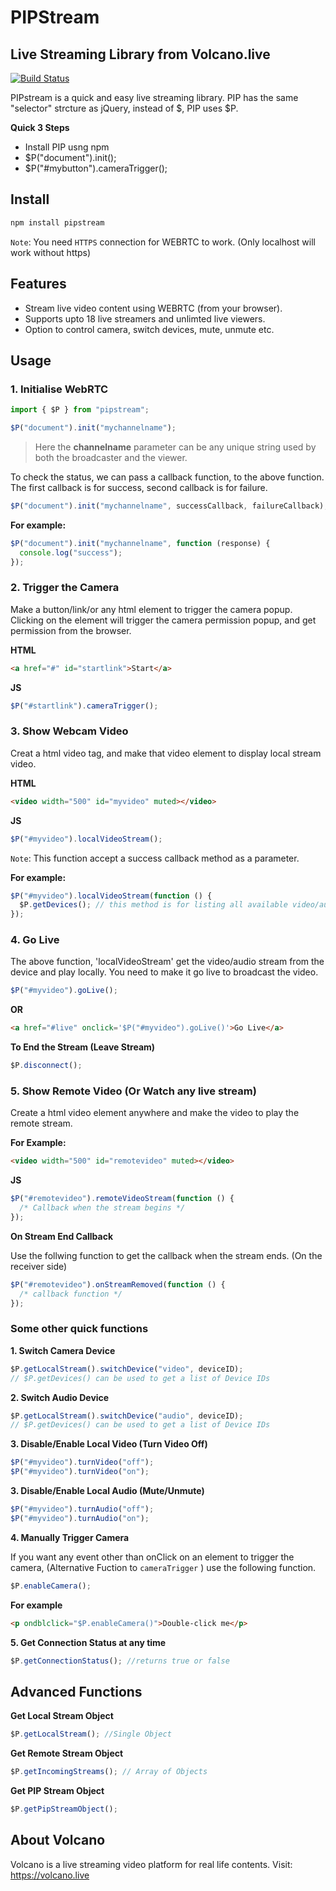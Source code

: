 # PIPStream

## Live Streaming Library from Volcano.live

[![Build Status](https://travis-ci.org/joemccann/dillinger.svg?branch=master)](https://travis-ci.org/joemccann/dillinger)

PIPstream is a quick and easy live streaming library.
PIP has the same "selector" strcture as jQuery, instead of $, PIP uses $P.

**Quick 3 Steps**

- Install PIP usng npm
- $P("document").init();
- $P("#mybutton").cameraTrigger();

## Install

```bash
npm install pipstream
```

`Note`: You need `HTTPS` connection for WEBRTC to work. (Only localhost will work without https)

## Features

- Stream live video content using WEBRTC (from your browser).
- Supports upto 18 live streamers and unlimted live viewers.
- Option to control camera, switch devices, mute, unmute etc.

## Usage

### 1. Initialise WebRTC

```javascript
import { $P } from "pipstream";

$P("document").init("mychannelname");
```

> Here the **channelname** parameter can be any unique string used by both the broadcaster and the viewer.

To check the status, we can pass a callback function, to the above function. The first callback is for success, second callback is for failure.

```javascript
$P("document").init("mychannelname", successCallback, failureCallback);
```

**For example:**

```javascript
$P("document").init("mychannelname", function (response) {
  console.log("success");
});
```

### 2. Trigger the Camera

Make a button/link/or any html element to trigger the camera popup. Clicking on the element will trigger the camera permission popup, and get permission from the browser.

**HTML**

```html
<a href="#" id="startlink">Start</a>
```

**JS**

```javascript
$P("#startlink").cameraTrigger();
```

### 3. Show Webcam Video

Creat a html video tag, and make that video element to display local stream video.

**HTML**

```html
<video width="500" id="myvideo" muted></video>
```

**JS**

```javascript
$P("#myvideo").localVideoStream();
```

`Note`: This function accept a success callback method as a parameter.

**For example:**

```javascript
$P("#myvideo").localVideoStream(function () {
  $P.getDevices(); // this method is for listing all available video/audio devices in the system.
});
```

### 4. Go Live

The above function, 'localVideoStream' get the video/audio stream from the device and play locally. You need to make it go live to broadcast the video.

```javascript
$P("#myvideo").goLive();
```

**OR**

```html
<a href="#live" onclick='$P("#myvideo").goLive()'>Go Live</a>
```

**To End the Stream (Leave Stream)**

```javascript
$P.disconnect();
```

### 5. Show Remote Video (Or Watch any live stream)

Create a html video element anywhere and make the video to play the remote stream.

**For Example:**

```html
<video width="500" id="remotevideo" muted></video>
```

**JS**

```javascript
$P("#remotevideo").remoteVideoStream(function () {
  /* Callback when the stream begins */
});
```

**On Stream End Callback**

Use the follwing function to get the callback when the stream ends. (On the receiver side)

```javascript
$P("#remotevideo").onStreamRemoved(function () {
  /* callback function */
});
```

### Some other quick functions

**1. Switch Camera Device**

```javascript
$P.getLocalStream().switchDevice("video", deviceID);
// $P.getDevices() can be used to get a list of Device IDs
```

**2. Switch Audio Device**

```javascript
$P.getLocalStream().switchDevice("audio", deviceID);
// $P.getDevices() can be used to get a list of Device IDs
```

**3. Disable/Enable Local Video (Turn Video Off)**

```javascript
$P("#myvideo").turnVideo("off");
$P("#myvideo").turnVideo("on");
```

**3. Disable/Enable Local Audio (Mute/Unmute)**

```javascript
$P("#myvideo").turnAudio("off");
$P("#myvideo").turnAudio("on");
```

**4. Manually Trigger Camera**

If you want any event other than onClick on an element to trigger the camera, (Alternative Fuction to `cameraTrigger` ) use the following function.

```javascript
$P.enableCamera();
```

**For example**

```html
<p ondblclick="$P.enableCamera()">Double-click me</p>
```

**5. Get Connection Status at any time**

```javascript
$P.getConnectionStatus(); //returns true or false
```

## Advanced Functions

**Get Local Stream Object**

```javascript
$P.getLocalStream(); //Single Object
```

**Get Remote Stream Object**

```javascript
$P.getIncomingStreams(); // Array of Objects
```

**Get PIP Stream Object**

```javascript
$P.getPipStreamObject();
```

## About Volcano

Volcano is a live streaming video platform for real life contents. Visit: https://volcano.live
